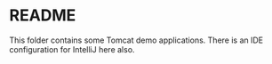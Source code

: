 
README
======

This folder contains some Tomcat demo applications. There is an IDE configuration for IntelliJ
here also.

